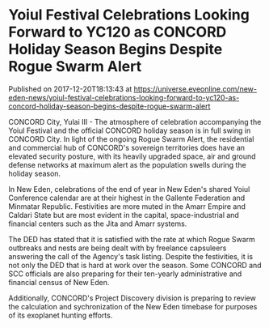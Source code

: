 # Yoiul Festival Celebrations Looking Forward to YC120 as CONCORD Holiday Season Begins Despite Rogue Swarm Alert
Published on 2017-12-20T18:13:43 at https://universe.eveonline.com/new-eden-news/yoiul-festival-celebrations-looking-forward-to-yc120-as-concord-holiday-season-begins-despite-rogue-swarm-alert

CONCORD City, Yulai III - The atmosphere of celebration accompanying the Yoiul Festival and the official CONCORD holiday season is in full swing in CONCORD City. In light of the ongoing Rogue Swarm Alert, the residential and commercial hub of CONCORD's sovereign territories does have an elevated security posture, with its heavily upgraded space, air and ground defense networks at maximum alert as the population swells during the holiday season.

In New Eden, celebrations of the end of year in New Eden's shared Yoiul Conference calendar are at their highest in the Gallente Federation and Minmatar Republic. Festivities are more muted in the Amarr Empire and Caldari State but are most evident in the capital, space-industrial and financial centers such as the Jita and Amarr systems.

The DED has stated that it is satisfied with the rate at which Rogue Swarm outbreaks and nests are being dealt with by freelance capsuleers answering the call of the Agency's task listing. Despite the festivities, it is not only the DED that is hard at work over the season. Some CONCORD and SCC officials are also preparing for their ten-yearly administrative and financial census of New Eden.

Additionally, CONCORD's Project Discovery division is preparing to review the calculation and sychronization of the New Eden timebase for purposes of its exoplanet hunting efforts.
